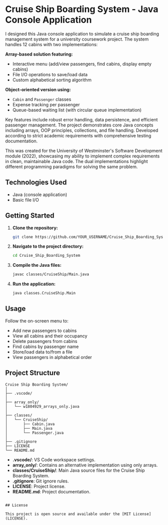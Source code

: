 # Cruise Ship Boarding System - Java Console Application

I designed this Java console application to simulate a cruise ship boarding management system for a university coursework project. The system handles 12 cabins with two implementations:

**Array-based solution featuring:**
- Interactive menu (add/view passengers, find cabins, display empty cabins)
- File I/O operations to save/load data
- Custom alphabetical sorting algorithm

**Object-oriented version using:**
- `Cabin` and `Passenger` classes
- Expense tracking per passenger
- Queue-based waiting list (with circular queue implementation)

Key features include robust error handling, data persistence, and efficient passenger management. The project demonstrates core Java concepts including arrays, OOP principles, collections, and file handling. Developed according to strict academic requirements with comprehensive testing documentation.

This was created for the University of Westminster's Software Development module (2022), showcasing my ability to implement complex requirements in clean, maintainable Java code. The dual implementations highlight different programming paradigms for solving the same problem.

## Technologies Used

- Java (console application)
- Basic file I/O

## Getting Started

1. **Clone the repository:**
   ```sh
   git clone https://github.com/YOUR_USERNAME/Cruise_Ship_Boarding_System.git
   ```
2. **Navigate to the project directory:**
   ```sh
   cd Cruise_Ship_Boarding_System
   ```
3. **Compile the Java files:**
   ```sh
   javac classes/CruiseShip/Main.java
   ```
4. **Run the application:**
   ```sh
   java classes.CruiseShip.Main
   ```

## Usage

Follow the on-screen menu to:
- Add new passengers to cabins
- View all cabins and their occupancy
- Delete passengers from cabins
- Find cabins by passenger name
- Store/load data to/from a file
- View passengers in alphabetical order

## Project Structure

```
Cruise Ship Boarding System/
│
├── .vscode/
│
├── array_only/
│   └── w1804929_arrays_only.java
│
├── classes/
│   └── CruiseShip/
│       ├── Cabin.java
│       ├── Main.java
│       └── Passenger.java
│
├── .gitignore
├── LICENSE
└── README.md
```
- **.vscode/**: VS Code workspace settings.
- **array_only/**: Contains an alternative implementation using only arrays.
- **classes/CruiseShip/**: Main Java source files for the Cruise Ship Boarding System.
- **.gitignore**: Git ignore rules.
- **LICENSE**: Project license.
- **README.md**: Project documentation.

 ```

## License

This project is open source and available under the [MIT License](LICENSE).
